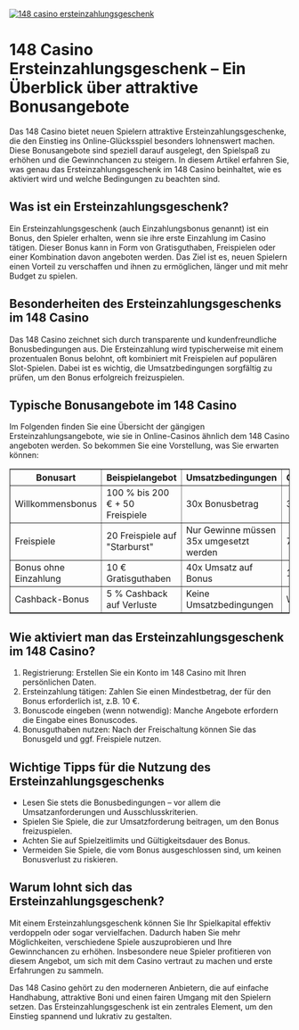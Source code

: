 [![148 casino ersteinzahlungsgeschenk](https://123-caf.pages.dev/gitsignup.png)](https://vrmoo.ru/Bt82HjjY)

<h1>148 Casino Ersteinzahlungsgeschenk – Ein Überblick über attraktive Bonusangebote</h1> <p>Das 148 Casino bietet neuen Spielern attraktive Ersteinzahlungsgeschenke, die den Einstieg ins Online-Glücksspiel besonders lohnenswert machen. Diese Bonusangebote sind speziell darauf ausgelegt, den Spielspaß zu erhöhen und die Gewinnchancen zu steigern. In diesem Artikel erfahren Sie, was genau das Ersteinzahlungsgeschenk im 148 Casino beinhaltet, wie es aktiviert wird und welche Bedingungen zu beachten sind.</p>  <h2>Was ist ein Ersteinzahlungsgeschenk?</h2> <p>Ein Ersteinzahlungsgeschenk (auch Einzahlungsbonus genannt) ist ein Bonus, den Spieler erhalten, wenn sie ihre erste Einzahlung im Casino tätigen. Dieser Bonus kann in Form von Gratisguthaben, Freispielen oder einer Kombination davon angeboten werden. Das Ziel ist es, neuen Spielern einen Vorteil zu verschaffen und ihnen zu ermöglichen, länger und mit mehr Budget zu spielen.</p>  <h2>Besonderheiten des Ersteinzahlungsgeschenks im 148 Casino</h2> <p>Das 148 Casino zeichnet sich durch transparente und kundenfreundliche Bonusbedingungen aus. Die Ersteinzahlung wird typischerweise mit einem prozentualen Bonus belohnt, oft kombiniert mit Freispielen auf populären Slot-Spielen. Dabei ist es wichtig, die Umsatzbedingungen sorgfältig zu prüfen, um den Bonus erfolgreich freizuspielen.</p>  <h2>Typische Bonusangebote im 148 Casino</h2> <p>Im Folgenden finden Sie eine Übersicht der gängigen Ersteinzahlungsangebote, wie sie in Online-Casinos ähnlich dem 148 Casino angeboten werden. So bekommen Sie eine Vorstellung, was Sie erwarten können:</p>  <table border="1" cellpadding="8" cellspacing="0">   <thead>     <tr>       <th>Bonusart</th>       <th>Beispielangebot</th>       <th>Umsatzbedingungen</th>       <th>Gültigkeitsdauer</th>     </tr>   </thead>   <tbody>     <tr>       <td>Willkommensbonus</td>       <td>100 % bis 200 € + 50 Freispiele</td>       <td>30x Bonusbetrag</td>       <td>30 Tage</td>     </tr>     <tr>       <td>Freispiele</td>       <td>20 Freispiele auf "Starburst"</td>       <td>Nur Gewinne müssen 35x umgesetzt werden</td>       <td>7 Tage</td>     </tr>     <tr>       <td>Bonus ohne Einzahlung</td>       <td>10 € Gratisguthaben</td>       <td>40x Umsatz auf Bonus</td>       <td>14 Tage</td>     </tr>     <tr>       <td>Cashback-Bonus</td>       <td>5 % Cashback auf Verluste</td>       <td>Keine Umsatzbedingungen</td>       <td>Wöchentlich</td>     </tr>   </tbody> </table>  <h2>Wie aktiviert man das Ersteinzahlungsgeschenk im 148 Casino?</h2> <ol>   <li>Registrierung: Erstellen Sie ein Konto im 148 Casino mit Ihren persönlichen Daten.</li>   <li>Ersteinzahlung tätigen: Zahlen Sie einen Mindestbetrag, der für den Bonus erforderlich ist, z.B. 10 €.</li>   <li>Bonuscode eingeben (wenn notwendig): Manche Angebote erfordern die Eingabe eines Bonuscodes.</li>   <li>Bonusguthaben nutzen: Nach der Freischaltung können Sie das Bonusgeld und ggf. Freispiele nutzen.</li> </ol>  <h2>Wichtige Tipps für die Nutzung des Ersteinzahlungsgeschenks</h2> <ul>   <li>Lesen Sie stets die Bonusbedingungen – vor allem die Umsatzanforderungen und Ausschlusskriterien.</li>   <li>Spielen Sie Spiele, die zur Umsatzforderung beitragen, um den Bonus freizuspielen.</li>   <li>Achten Sie auf Spielzeitlimits und Gültigkeitsdauer des Bonus.</li>   <li>Vermeiden Sie Spiele, die vom Bonus ausgeschlossen sind, um keinen Bonusverlust zu riskieren.</li> </ul>  <h2>Warum lohnt sich das Ersteinzahlungsgeschenk?</h2> <p>Mit einem Ersteinzahlungsgeschenk können Sie Ihr Spielkapital effektiv verdoppeln oder sogar vervielfachen. Dadurch haben Sie mehr Möglichkeiten, verschiedene Spiele auszuprobieren und Ihre Gewinnchancen zu erhöhen. Insbesondere neue Spieler profitieren von diesem Angebot, um sich mit dem Casino vertraut zu machen und erste Erfahrungen zu sammeln.</p>  <p>Das 148 Casino gehört zu den moderneren Anbietern, die auf einfache Handhabung, attraktive Boni und einen fairen Umgang mit den Spielern setzen. Das Ersteinzahlungsgeschenk ist ein zentrales Element, um den Einstieg spannend und lukrativ zu gestalten.</p>
